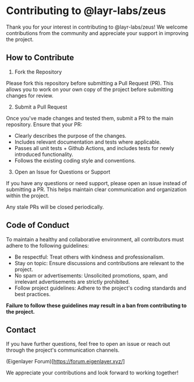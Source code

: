 # Contributing to @layr-labs/zeus

Thank you for your interest in contributing to @layr-labs/zeus! We welcome contributions from the community and appreciate your support in improving the project.

## How to Contribute

1. Fork the Repository

Please fork this repository before submitting a Pull Request (PR). This allows you to work on your own copy of the project before submitting changes for review.

2. Submit a Pull Request

Once you've made changes and tested them, submit a PR to the main repository. Ensure that your PR:
- Clearly describes the purpose of the changes.
- Includes relevant documentation and tests where applicable.
- Passes all unit tests + Github Actions, and includes tests for newly introduced functionality.
- Follows the existing coding style and conventions.

3. Open an Issue for Questions or Support

If you have any questions or need support, please open an issue instead of submitting a PR. This helps maintain clear communication and organization within the project.

Any stale PRs will be closed periodically.

## Code of Conduct

To maintain a healthy and collaborative environment, all contributors must adhere to the following guidelines:

- Be respectful: Treat others with kindness and professionalism.
- Stay on topic: Ensure discussions and contributions are relevant to the project.
- No spam or advertisements: Unsolicited promotions, spam, and irrelevant advertisements are strictly prohibited.
- Follow project guidelines: Adhere to the project's coding standards and best practices.

**Failure to follow these guidelines may result in a ban from contributing to the project.**

## Contact

If you have further questions, feel free to open an issue or reach out through the project's communication channels.

(Eigenlayer Forum)[https://forum.eigenlayer.xyz/]

We appreciate your contributions and look forward to working together!
